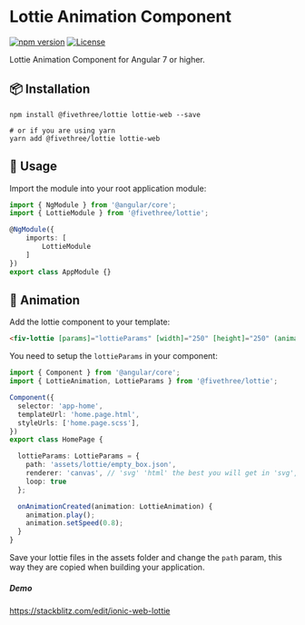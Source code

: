 # Lottie Animation Component

[![npm version](https://badge.fury.io/js/%40fivethree%2Flottie.svg)](https://www.npmjs.com/@fivethree/lottie)
[![License](https://img.shields.io/badge/License-MIT-green.svg)](https://github.com/fivethree-team/lottie/blob/master/LICENSE)

Lottie Animation Component for Angular 7 or higher.

## 📦 Installation

```console
npm install @fivethree/lottie lottie-web --save

# or if you are using yarn
yarn add @fivethree/lottie lottie-web
```

## 🔨 Usage
Import the module into your root application module:

```typescript
import { NgModule } from '@angular/core';
import { LottieModule } from '@fivethree/lottie';

@NgModule({
    imports: [
        LottieModule
    ]
})
export class AppModule {}
```

## 🦁 Animation

Add the lottie component to your template:

```html
<fiv-lottie [params]="lottieParams" [width]="250" [height]="250" (animationCreated)=onAnimationCreated($event)></fiv-lottie>
```

You need to setup the `lottieParams` in your component:

```typescript
import { Component } from '@angular/core';
import { LottieAnimation, LottieParams } from '@fivethree/lottie';

Component({
  selector: 'app-home',
  templateUrl: 'home.page.html',
  styleUrls: ['home.page.scss'],
})
export class HomePage {

  lottieParams: LottieParams = {
    path: 'assets/lottie/empty_box.json',
    renderer: 'canvas', // 'svg' 'html' the best you will get in 'svg', some time canvas not look exactly as animation made
    loop: true
  };

  onAnimationCreated(animation: LottieAnimation) {
    animation.play();
    animation.setSpeed(0.8);
  }
}
```

Save your lottie files in the assets folder and change the `path` param, this way they are copied when building your application.


##### Demo
https://stackblitz.com/edit/ionic-web-lottie

